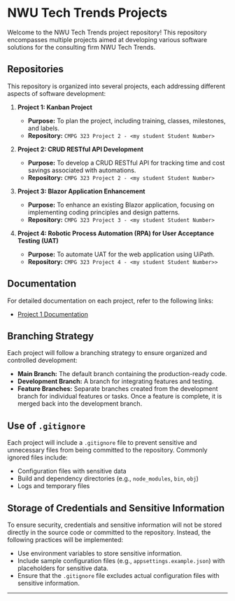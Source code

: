 

# NWU Tech Trends Projects

Welcome to the NWU Tech Trends project repository! This repository encompasses multiple projects aimed at developing various software solutions for the consulting firm NWU Tech Trends.

## Repositories

This repository is organized into several projects, each addressing different aspects of software development:

1. **Project 1: Kanban Project**
   - **Purpose:** To plan the project, including training, classes, milestones, and labels.
   - **Repository:** `CMPG 323 Project 2 - <my student Student Number>`
     
2. **Project 2: CRUD RESTful API Development**
   - **Purpose:** To develop a CRUD RESTful API for tracking time and cost savings associated with automations.
   - **Repository:** `CMPG 323 Project 2 - <my student Student Number>`

3. **Project 3: Blazor Application Enhancement**
   - **Purpose:** To enhance an existing Blazor application, focusing on implementing coding principles and design patterns.
   - **Repository:** `CMPG 323 Project 3 - <my student Student Number>`

4. **Project 4: Robotic Process Automation (RPA) for User Acceptance Testing (UAT)**
   - **Purpose:** To automate UAT for the web application using UiPath.
   - **Repository:** `CMPG 323 Project 4 - <my student Student Number>>`

## Documentation

For detailed documentation on each project, refer to the following links:
- [Project 1 Documentation](#)


## Branching Strategy

Each project will follow a branching strategy to ensure organized and controlled development:

- **Main Branch:** The default branch containing the production-ready code.
- **Development Branch:** A branch for integrating features and testing.
- **Feature Branches:** Separate branches created from the development branch for individual features or tasks. Once a feature is complete, it is merged back into the development branch.

## Use of `.gitignore`

Each project will include a `.gitignore` file to prevent sensitive and unnecessary files from being committed to the repository. Commonly ignored files include:

- Configuration files with sensitive data
- Build and dependency directories (e.g., `node_modules`, `bin`, `obj`)
- Logs and temporary files

## Storage of Credentials and Sensitive Information

To ensure security, credentials and sensitive information will not be stored directly in the source code or committed to the repository. Instead, the following practices will be implemented:

- Use environment variables to store sensitive information.
- Include sample configuration files (e.g., `appsettings.example.json`) with placeholders for sensitive data.
- Ensure that the `.gitignore` file excludes actual configuration files with sensitive information.

---

